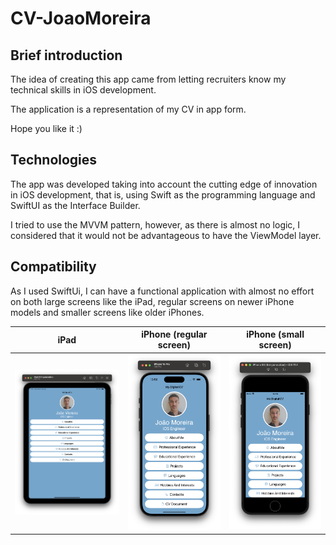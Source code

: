 # CV-JoaoMoreira


## Brief introduction

The idea of creating this app came from letting recruiters know my technical skills in iOS development.

The application is a representation of my CV in app form.

Hope you like it :)


## Technologies

The app was developed taking into account the cutting edge of innovation in iOS development, that is, using Swift as the programming language and SwiftUI as the Interface Builder.

I tried to use the MVVM pattern, however, as there is almost no logic, I considered that it would not be advantageous to have the ViewModel layer.


## Compatibility

As I used SwiftUi, I can have a functional application with almost no effort on both large screens like the iPad, regular screens on newer iPhone models and smaller screens like older iPhones.

| iPad       |  iPhone (regular screen)            | iPhone (small screen)
| ------     | -----                               | ------------
| ![iPad](Images/iPad.png) |  ![iPad](Images/iPhone.png) | ![iPad](Images/iPhoneSmall.png)

